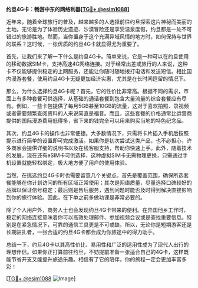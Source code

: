 **约旦4G卡：畅游中东的网络利器[[TG💪+ @esim1088](https://t.me/s/esim1088)]**

近年来，随着全球旅行的普及，越来越多的人选择前往约旦探索这片神秘而美丽的土地。无论是为了体验历史遗迹、沙漠冒险还是享受温泉度假，约旦都是一处不可错过的旅游胜地。然而，当你置身于这个充满异域风情的地方时，如何保持与世界的联系？这时候，一张优质的约旦4G卡就显得尤为重要了。

首先，让我们来了解一下什么是约旦4G卡。简单来说，它是一种可以在约旦使用的移动数据SIM卡，支持高速4G网络连接。对于经常出差或旅行的人来说，这种卡不仅能够提供稳定的上网服务，还能让你随时随地拨打电话和发送短信。相比国内漫游套餐，使用约旦4G卡无疑更加经济实惠，尤其是在长时间逗留的情况下。

那么，为什么选择约旦4G卡呢？首先，它的性价比非常高。根据不同的需求，市面上有多种套餐可供选择，从基础的通话套餐到包含大量流量的综合套餐应有尽有。例如，一些卡包提供了每月5GB甚至10GB的流量，这对于喜欢拍照、录视频或者需要频繁查阅资料的人来说简直是福音。而且，这些套餐的价格通常比运营商提供的国际漫游费用低得多，省下来的钱完全可以用来购买当地的特色纪念品。

其次，约旦4G卡的操作也非常便捷。大多数情况下，只需将卡片插入手机后按照提示进行简单的设置即可完成激活。如果你是初次尝试这类产品，也不必担心，许多商家会提供详细的说明书以及在线客服支持，帮助你快速上手。此外，随着技术的发展，现在还有eSIM卡可供选择，这种虚拟SIM卡无需物理更换，只需通过手机设置就能轻松绑定，极大地方便了用户的使用体验。

当然，在挑选约旦4G卡时也需要留意几个关键点。首先是覆盖范围，确保所选套餐能够在你计划访问的所有区域正常使用；其次是网络质量，尽量选择口碑较好的品牌以保证信号稳定；最后则是售后服务，遇到问题时能否及时得到解决直接影响到你的旅行体验。因此，在下单之前多做功课是非常必要的。

除了个人用户外，商务人士也会发现约旦4G卡带来的便利。在异国他乡工作时，稳定的网络连接意味着你可以高效处理邮件、参加视频会议或是查找重要信息。特别是在紧急情况下，可靠的通信工具更是不可或缺。所以，无论你是短期游客还是长期驻扎者，一张合适的约旦4G卡都会成为你旅途中的得力助手。

总结一下，约旦4G卡以其高性价比、易用性和广泛的适用性成为了现代人出行的理想伴侣。如果你正打算前往约旦，不妨提前准备一张适合自己的4G卡，这样既能节省开支又能提升旅途乐趣。相信有了它的陪伴，你的旅程一定会更加丰富多彩！

[[TG💪+ @esim1088](https://t.me/s/esim1088) ![Image](https://i.postimg.cc/4NQfJmqS/Snipaste-2025-05-13-00-14-12.png)]